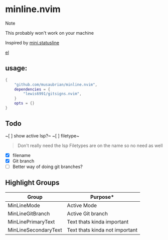 # minline.nvim

> [!NOTE]
>
> This probably won't work on your machine

Inspired by
[mini.statusline](https://github.com/echasnovski/mini.statusline)

[el](https://github.com/tjdevries/express_line.nvim)

## usage:

```lua
{
    "github.com/musaubrian/minline.nvim",
    dependencies = {
        "lewis6991/gitsigns.nvim",
    }
    opts = {}
}

```

## Todo
~[ ] show active lsp?~
~[ ] filetype~

> Don't really need the lsp
> Filetypes are on the name so no need as well

- [x] filename
- [x] Git branch
- [ ] Better way of doing git branches?

## Highlight Groups

| Group                | Purpose*                       |
| ---                  | ---                            |
| MinLineMode          | Active Mode                    |
| MinLineGitBranch     | Active Git branch              |
| MinLinePrimaryText   | Text thats kinda important     |
| MinLineSecondaryText | Text thats kinda not important |

